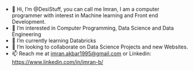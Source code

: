 - 👋 Hi, I’m @DesiStuff, you can call me Imran, I am a computer programmer with interest in Machine learning and Front end Development.
- 👀 I’m interested in Computer Programming, Data Science and Data Engineering
- 🌱 I’m currently learning Databricks
- 💞️ I’m looking to collaborate on Data Science Projects and new Websites.
- 📫 Reach me at imran.akbar1995@gmail.com or Linkedin: https://www.linkedin.com/in/imran-b/

<!---
DesiStuff/DesiStuff is a ✨ special ✨ repository because its `README.md` (this file) appears on your GitHub profile.
You can click the Preview link to take a look at your changes.
--->
